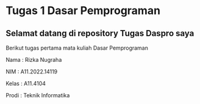 # Tugas 1 Dasar Pemprograman 

## Selamat datang di repository Tugas Daspro saya 

Berikut tugas pertama mata kuliah Dasar Pemprograman 

Nama : Rizka Nugraha

NIM : A11.2022.14119

Kelas : A11.4104

Prodi : Teknik Informatika
